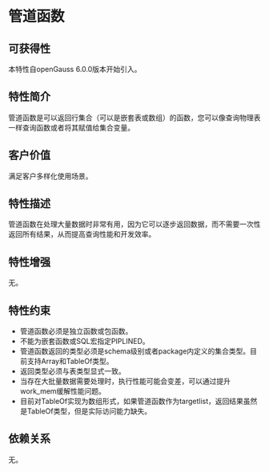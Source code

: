 # 管道函数<a name="ZH-CN_TOPIC_0000001152075194"></a>

## 可获得性<a name="section1578164915346"></a>

本特性自openGauss 6.0.0版本开始引入。

## 特性简介<a name="section453910524113"></a>

管道函数是可以返回行集合（可以是嵌套表或数组）的函数，您可以像查询物理表一样查询函数或者将其赋值给集合变量。

## 客户价值<a name="section19542151111420"></a>

满足客户多样化使用场景。

## 特性描述<a name="section1432812196412"></a>

管道函数在处理大量数据时非常有用，因为它可以逐步返回数据，而不需要一次性返回所有结果，从而提高查询性能和开发效率。

## 特性增强<a name="section8921173620416"></a>

无。

## 特性约束<a name="section879914581415"></a>

-   管道函数必须是独立函数或包函数。
-   不能为嵌套函数或SQL宏指定PIPLINED。
-   管道函数返回的类型必须是schema级别或者package内定义的集合类型。目前支持Array和TableOf类型。
-   返回类型必须与表类型显式一致。
-   当存在大批量数据需要处理时，执行性能可能会变差，可以通过提升work_mem缓解性能问题。
-   目前对TableOf实现为数组形式，如果管道函数作为targetlist，返回结果虽然是TableOf类型，但是实际访问能力缺失。

## 依赖关系<a name="section1863816308478"></a>

无。

